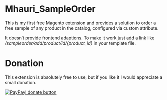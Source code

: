 Mhauri_SampleOrder
==================

This is my first free Magento extension and provides a solution to order a free sample of any product in the catalog, configured via custom attribute.

It doesn’t provide frontend adaptions. To make it work just add a link like */sampleorder/add/product/id/{product_id}* in your template file.


Donation
========

This extension is absolutely free to use, but if you like it I would appreciate a small donation.

[![PayPayl donate button](http://img.shields.io/paypal/donate.png?color=blue)](https://www.paypal.com/cgi-bin/webscr?cmd=_donations&business=HFQABVHGFSQ22&lc=CH&item_name=Magento%20Extension%3a%20Mhauri_SampleOrder&item_number=Mhauri_SampleOrder&currency_code=CHF&bn=PP%2dDonationsBF%3abtn_donate_SM%2egif%3aNonHosted "Donate once-off to this project using Paypal")
